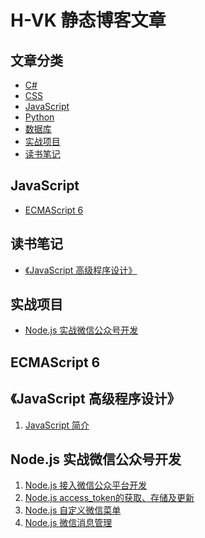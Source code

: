 
# H-VK 静态博客文章

## 文章分类
- [C#]()
- [CSS]()
- [JavaScript]()
- [Python]()
- [数据库]()
- [实战项目](#user-content-实战项目)
- [读书笔记](#user-content-读书笔记)

## JavaScript
- [ECMAScript 6]()

## 读书笔记
- [《JavaScript 高级程序设计》]()

## 实战项目
- [Node.js 实战微信公众号开发](#nodejs-实战微信公众号开发)

## ECMAScript 6


## 《JavaScript 高级程序设计》
1. [JavaScript 简介](https://github.com/SilenceHVK/Articles/issues/8)

## Node.js 实战微信公众号开发
1. [Node.js 接入微信公众平台开发](https://github.com/SilenceHVK/Articles/issues/4)
2. [Node.js access_token的获取、存储及更新](https://github.com/SilenceHVK/Articles/issues/5)
3. [Node.js 自定义微信菜单](https://github.com/SilenceHVK/Articles/issues/6)
4. [Node.js 微信消息管理](https://github.com/SilenceHVK/Articles/issues/7)

